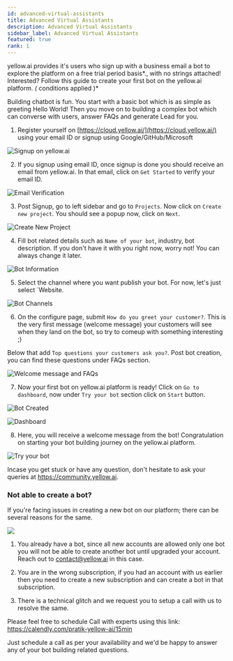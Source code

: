 ```yaml
---
id: advanced-virtual-assistants
title: Advanced Virtual Assistants
description: Advanced Virtual Assistants
sidebar_label: Advanced Virtual Assistants
featured: true
rank: 1
---
```

 
yellow.ai provides it's users who sign up with a business email a bot to explore the platform on a free trial period basis*., with no strings attached! Interested? Follow this guide to create your first bot on the yellow.ai platform. *(* conditions applied )*

Building chatbot is fun. You start with a basic bot which is as simple as greeting Hello World! Then you move on to building a complex bot which can converse with users, answer FAQs and generate Lead for you.

1. Register yourself on [https://cloud.yellow.ai/](https://cloud.yellow.ai/) using your email ID or signup using Google/GitHub/Microsoft

![Signup on yellow.ai](https://cdn.yellowmessenger.com/MJ0Yf1TM0ULY1615871791935.png)

2. If you signup using email ID, once signup is done you should receive an email from yellow.ai. In that email, click on `Get Started` to verify your email ID.

![Email Verification](https://cdn.yellowmessenger.com/IrlOfhnG4q0T1615871862150.png)

3. Post Signup, go to left sidebar and go to `Projects`. Now click on `Create new project`. You should see a popup now, click on `Next`.

![Create New Project](https://cdn.yellowmessenger.com/5s1I16EvajAu1615871892518.png)

4. Fill bot related details such as `Name of your bot`, industry, bot description. If you don't have it with you right now, worry not! You can always change it later.

![Bot Information](https://cdn.yellowmessenger.com/hikSW5o26P2O1615871943327.png)

5. Select the channel where you want publish your bot. For now, let's just select `Website. 

![Bot Channels](https://cdn.yellowmessenger.com/RGhqDRMNsijr1615871987933.png)

6. On the configure page, submit `How do you greet your customer?`. This is the very first message (welcome message) your customers will see when they land on the bot, so try to comeup with something interesting ;) 

Below that add `Top questions your customers ask you?`. Post bot creation, you can find these questions under FAQs section. 

![Welcome message and FAQs](https://cdn.yellowmessenger.com/8VBINI9eUrZb1615872033880.png)

7. Now your first bot on yellow.ai platform is ready! Click on `Go to dashboard`, now under `Try your bot` section click on `Start` button.

![Bot Created](https://cdn.yellowmessenger.com/K8x4bYNocdTo1615872082754.png)

![Dashboard](https://cdn.yellowmessenger.com/Iyl5S3lw9S1Q1615872138341.png)

8. Here, you will receive a welcome message from the bot! Congratulation on starting your bot building journey on the yellow.ai platform.

![Try your bot](https://cdn.yellowmessenger.com/Izh8OXnIkAdm1615872173369.png)

Incase you get stuck or have any question, don't hesitate to ask your queries at https://community.yellow.ai.

### Not able to create a bot?

If you're facing issues in creating a new bot on our platform; there can be several reasons for the same.

![](https://i.imgur.com/OR9vYtF.png)

1. You already have a bot, since all new accounts are allowed only one bot you will not be able to create another bot until upgraded your account. Reach out to contact@yellow.ai in this case.

2. You are in the wrong subscription, if you had an account with us earlier then you need to create a new subscription and can create a bot in that subscription.

3. There is a technical glitch and we request you to setup a call with us to resolve the same.

Please feel free to schedule Call with experts using this link: https://calendly.com/pratik-yellow-ai/15min

Just schedule a call as per your availability and we'd be happy to answer any of your bot building related questions.